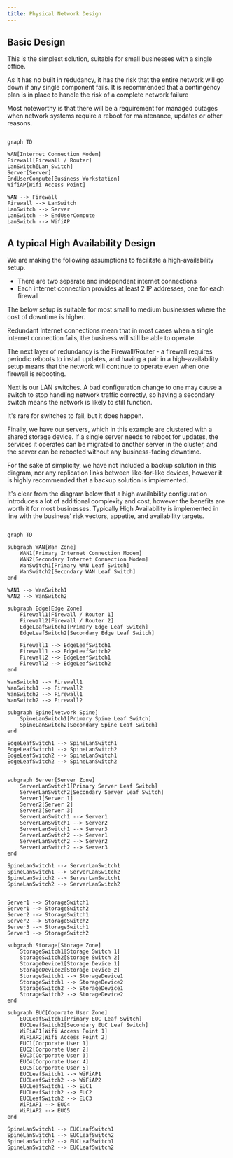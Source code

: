 ```yaml
---
title: Physical Network Design
---
```


## Basic Design

This is the simplest solution, suitable for small businesses with a single office.

As it has no built in redudancy, it has the risk that the entire network will go down if any single component fails. It is recommended that a contingency plan is in place to handle the risk of a complete network failure

Most noteworthy is that there will be a requirement for managed outages when network systems require a reboot for maintenance, updates or other reasons.

```mermaid

graph TD

WAN[Internet Connection Modem]
Firewall[Firewall / Router]
LanSwitch[Lan Switch]
Server[Server]
EndUserCompute[Business Workstation]
WifiAP[Wifi Access Point]

WAN --> Firewall
Firewall --> LanSwitch
LanSwitch --> Server
LanSwitch --> EndUserCompute
LanSwitch --> WifiAP
```

## A typical High Availability Design

We are making the following assumptions to facilitate a high-availability setup.

- There are two separate and independent internet connections
- Each internet connection provides at least 2 IP addresses, one for each firewall

The below setup is suitable for most small to medium businesses where the cost of downtime is higher.

Redundant Internet connections mean that in most cases when a single internet connection fails, the business will still be able to operate.

The next layer of redundancy is the Firewall/Router - a firewall requires periodic reboots to install updates, and having a pair in a high-availability setup means that the network will continue to operate even when one firewall is rebooting.

Next is our LAN switches. A bad configuration change to one may cause a switch to stop handling network traffic correctly, so having a secondary switch means the network is likely to still function.

It's rare for switches to fail, but it does happen.

Finally, we have our servers, which in this example are clustered with a shared storage device. If a single server needs to reboot for updates, the services it operates can be migrated to another server in the cluster, and the server can be rebooted without any business-facing downtime.

For the sake of simplicity, we have not included a backup solution in this diagram, nor any replication links between like-for-like devices, however it is highly recommended that a backup solution is implemented.

It's clear from the diagram below that a high availability configuration introduces a lot of additional complexity and cost, however the benefits are worth it for most businesses. Typically High Availability is implemented in line with the business' risk vectors, appetite, and availability targets.

```mermaid

graph TD

subgraph WAN[Wan Zone]
    WAN1[Primary Internet Connection Modem]
    WAN2[Secondary Internet Connection Modem]
    WanSwitch1[Primary WAN Leaf Switch]
    WanSwitch2[Secondary WAN Leaf Switch]
end

WAN1 --> WanSwitch1
WAN2 --> WanSwitch2

subgraph Edge[Edge Zone]
    Firewall1[Firewall / Router 1]
    Firewall2[Firewall / Router 2]
    EdgeLeafSwitch1[Primary Edge Leaf Switch]
    EdgeLeafSwitch2[Secondary Edge Leaf Switch]

    Firewall1 --> EdgeLeafSwitch1
    Firewall1 --> EdgeLeafSwitch2
    Firewall2 --> EdgeLeafSwitch1
    Firewall2 --> EdgeLeafSwitch2
end

WanSwitch1 --> Firewall1
WanSwitch1 --> Firewall2
WanSwitch2 --> Firewall1
WanSwitch2 --> Firewall2

subgraph Spine[Network Spine]
    SpineLanSwitch1[Primary Spine Leaf Switch]
    SpineLanSwitch2[Secondary Spine Leaf Switch]
end

EdgeLeafSwitch1 --> SpineLanSwitch1
EdgeLeafSwitch1 --> SpineLanSwitch2
EdgeLeafSwitch2 --> SpineLanSwitch1
EdgeLeafSwitch2 --> SpineLanSwitch2


subgraph Server[Server Zone]
    ServerLanSwitch1[Primary Server Leaf Switch]
    ServerLanSwitch2[Secondary Server Leaf Switch]
    Server1[Server 1]
    Server2[Server 2]
    Server3[Server 3]
    ServerLanSwitch1 --> Server1
    ServerLanSwitch1 --> Server2
    ServerLanSwitch1 --> Server3
    ServerLanSwitch2 --> Server1
    ServerLanSwitch2 --> Server2
    ServerLanSwitch2 --> Server3
end

SpineLanSwitch1 --> ServerLanSwitch1
SpineLanSwitch1 --> ServerLanSwitch2
SpineLanSwitch2 --> ServerLanSwitch1
SpineLanSwitch2 --> ServerLanSwitch2


Server1 --> StorageSwitch1
Server1 --> StorageSwitch2
Server2 --> StorageSwitch1
Server2 --> StorageSwitch2
Server3 --> StorageSwitch1
Server3 --> StorageSwitch2

subgraph Storage[Storage Zone]
    StorageSwitch1[Storage Switch 1]
    StorageSwitch2[Storage Switch 2]
    StorageDevice1[Storage Device 1]
    StorageDevice2[Storage Device 2]
    StorageSwitch1 --> StorageDevice1
    StorageSwitch1 --> StorageDevice2
    StorageSwitch2 --> StorageDevice1
    StorageSwitch2 --> StorageDevice2
end

subgraph EUC[Coporate User Zone]
    EUCLeafSwitch1[Primary EUC Leaf Switch]
    EUCLeafSwitch2[Secondary EUC Leaf Switch]
    WiFiAP1[Wifi Access Point 1]
    WiFiAP2[Wifi Access Point 2]
    EUC1[Corporate User 1]
    EUC2[Corporate User 2]
    EUC3[Corporate User 3]
    EUC4[Corporate User 4]
    EUC5[Corporate User 5]
    EUCLeafSwitch1 --> WiFiAP1
    EUCLeafSwitch2 --> WiFiAP2
    EUCLeafSwitch1 --> EUC1
    EUCLeafSwitch2 --> EUC2
    EUCLeafSwitch2 --> EUC3
    WiFiAP1 --> EUC4
    WiFiAP2 --> EUC5
end

SpineLanSwitch1 --> EUCLeafSwitch1
SpineLanSwitch1 --> EUCLeafSwitch2
SpineLanSwitch2 --> EUCLeafSwitch1
SpineLanSwitch2 --> EUCLeafSwitch2

```
